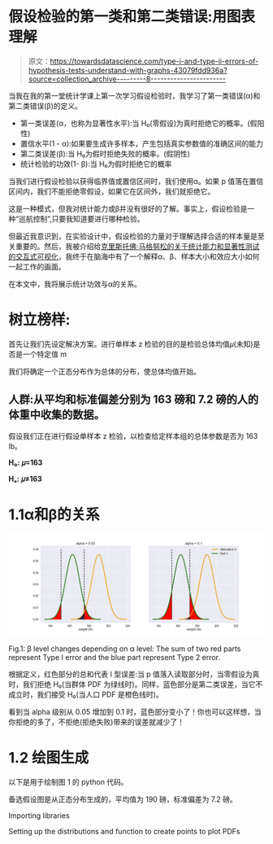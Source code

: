 # 假设检验的第一类和第二类错误:用图表理解

> 原文：<https://towardsdatascience.com/type-i-and-type-ii-errors-of-hypothesis-tests-understand-with-graphs-43079fdd936a?source=collection_archive---------8----------------------->

当我在我的第一堂统计学课上第一次学习假设检验时，我学习了第一类错误(α)和第二类错误(β)的定义。

*   第一类误差(α，也称为显著性水平):当 H₀(零假设)为真时拒绝它的概率。(假阳性)
*   置信水平(1 - α):如果要生成许多样本，产生包括真实参数值的准确区间的能力
*   第二类误差(β):当 H₀为假时拒绝失败的概率。(假阴性)
*   统计检验的功效(1- β):当 H₀为假时拒绝它的概率

当我们进行假设检验以获得临界值或置信区间时，我们使用α。如果 p 值落在置信区间内，我们不能拒绝零假设，如果它在区间外，我们就拒绝它。

这是一种模式，但我对统计能力或β并没有很好的了解。事实上，假设检验是一种“巡航控制”,只要我知道要进行哪种检验。

但最近我意识到，在实验设计中，假设检验的力量对于理解选择合适的样本量是至关重要的。然后，我被介绍给[克里斯托佛·马格努松的关于统计能力和显著性测试的交互式可视化](https://rpsychologist.com/d3/NHST/)，我终于在脑海中有了一个解释α、β、样本大小和效应大小如何一起工作的画面。

在本文中，我将展示统计功效与α的关系。

# 树立榜样:

首先让我们先设定解决方案。进行单样本 z 检验的目的是检验总体均值𝜇(未知)是否是一个特定值 m

我们将确定一个正态分布作为总体的分布，使总体均值开始。

## 人群:从平均和标准偏差分别为 163 磅和 7.2 磅的人的体重中收集的数据。

假设我们正在进行假设单样本 z 检验，以检查给定样本组的总体参数是否为 163 lb。

**H₀: 𝜇=163**

**Hₐ: 𝜇≠163**

# 1.1α和β的关系

![](img/888c02c5bcd45a0078d09116304981cb.png)

Fig.1: β level changes depending on α level: The sum of two red parts represent Type I error and the blue part represent Type 2 error.

根据定义，红色部分的总和代表 I 型误差:当 p 值落入读取部分时，当零假设为真时，我们拒绝 H₀(当群体 PDF 为绿线时)。同样，蓝色部分是第二类误差，当它不成立时，我们接受 H₀(当人口 PDF 是橙色线时)。

看到当 alpha 级别从 0.05 增加到 0.1 时，蓝色部分变小了！你也可以这样想，当你拒绝的多了，不拒绝(拒绝失败)带来的误差就减少了！

# 1.2 绘图生成

以下是用于绘制图 1 的 python 代码。

备选假设图是从正态分布生成的，平均值为 190 磅，标准偏差为 7.2 磅。

Importing libraries

Setting up the distributions and function to create points to plot PDFs